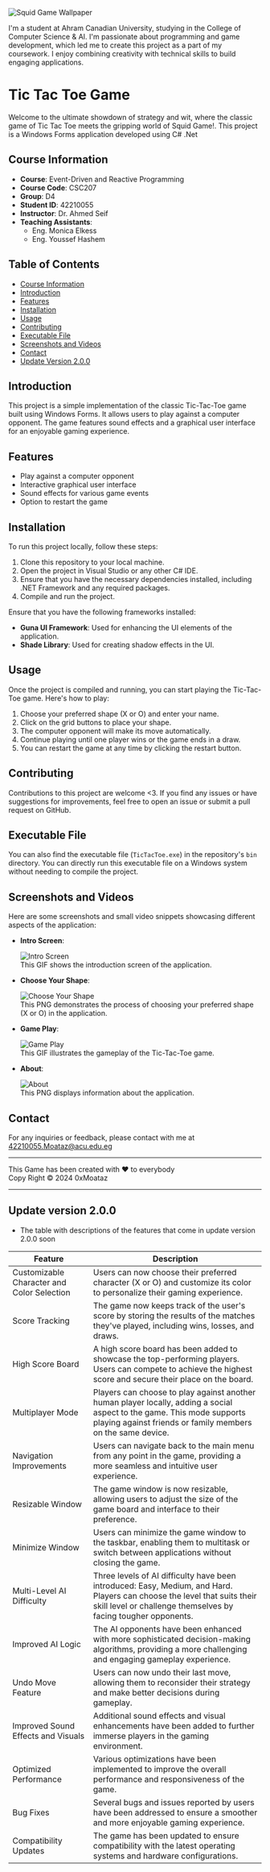 
![Squid Game Wallpaper](./Screenshot/SquidGame.jpg)

I'm a student at Ahram Canadian University, studying in the College of Computer Science & AI. I'm passionate about programming and game development, which led me to create this project as a part of my coursework. I enjoy combining creativity with technical skills to build engaging applications.

# Tic Tac Toe Game

Welcome to the ultimate showdown of strategy and wit, where the classic game of Tic Tac Toe meets the gripping world of Squid Game!. This project is a Windows Forms application developed using C# .Net

## Course Information

- **Course**: Event-Driven and Reactive Programming
- **Course Code**: CSC207
- **Group**: D4
- **Student ID**: 42210055
- **Instructor**: Dr. Ahmed Seif
- **Teaching Assistants**:
  - Eng. Monica Elkess
  - Eng. Youssef Hashem

## Table of Contents

- [Course Information](#course-information)
- [Introduction](#introduction)
- [Features](#features)
- [Installation](#installation)
- [Usage](#usage)
- [Contributing](#contributing)
- [Executable File](#executable-file)
- [Screenshots and Videos](#screenshots-and-videos)
- [Contact](#contact)
- [Update Version 2.0.0](#update-version-200)

## Introduction

This project is a simple implementation of the classic Tic-Tac-Toe game built using Windows Forms. It allows users to play against a computer opponent. The game features sound effects and a graphical user interface for an enjoyable gaming experience.

## Features

- Play against a computer opponent
- Interactive graphical user interface
- Sound effects for various game events
- Option to restart the game

## Installation

To run this project locally, follow these steps:

1. Clone this repository to your local machine.
2. Open the project in Visual Studio or any other C# IDE.
3. Ensure that you have the necessary dependencies installed, including .NET Framework and any required packages.
4. Compile and run the project.

Ensure that you have the following frameworks installed:

- **Guna UI Framework**: Used for enhancing the UI elements of the application.
- **Shade Library**: Used for creating shadow effects in the UI.

## Usage

Once the project is compiled and running, you can start playing the Tic-Tac-Toe game. Here's how to play:

1. Choose your preferred shape (X or O) and enter your name.
2. Click on the grid buttons to place your shape.
3. The computer opponent will make its move automatically.
4. Continue playing until one player wins or the game ends in a draw.
5. You can restart the game at any time by clicking the restart button.

## Contributing

Contributions to this project are welcome <3. If you find any issues or have suggestions for improvements, feel free to open an issue or submit a pull request on GitHub.

## Executable File

You can also find the executable file (`TicTacToe.exe`) in the repository's `bin` directory. You can directly run this executable file on a Windows system without needing to compile the project.

## Screenshots and Videos

Here are some screenshots and small video snippets showcasing different aspects of the application:

- **Intro Screen**:
  
  ![Intro Screen](/Screenshot/sg1600x900.gif)  
  This GIF shows the introduction screen of the application.

- **Choose Your Shape**:
  
  ![Choose Your Shape](./Screenshot/Screen04.gif)  
  This PNG demonstrates the process of choosing your preferred shape (X or O) in the application.

- **Game Play**:
  
  ![Game Play](./Screenshot/Screen01.gif)  
  This GIF illustrates the gameplay of the Tic-Tac-Toe game.
  
- **About**:

  ![About](./Screenshot/Screen05.gif)  
  This PNG displays information about the application.
  
## Contact

For any inquiries or feedback, please contact with me at 42210055.Moataz@acu.edu.eg

---

This Game has been created with ❤️ to everybody  
Copy Right © 2024 0xMoataz

---
## Update version 2.0.0
- The table with descriptions of the features that come in update version 2.0.0 soon

| Feature                                          | Description                                                                                             |
|--------------------------------------------------|---------------------------------------------------------------------------------------------------------|
| Customizable Character and Color Selection       | Users can now choose their preferred character (X or O) and customize its color to personalize their gaming experience. |
| Score Tracking                                   | The game now keeps track of the user's score by storing the results of the matches they've played, including wins, losses, and draws. |
| High Score Board                                 | A high score board has been added to showcase the top-performing players. Users can compete to achieve the highest score and secure their place on the board. |
| Multiplayer Mode                                 | Players can choose to play against another human player locally, adding a social aspect to the game. This mode supports playing against friends or family members on the same device. |
| Navigation Improvements                          | Users can navigate back to the main menu from any point in the game, providing a more seamless and intuitive user experience. |
| Resizable Window                                 | The game window is now resizable, allowing users to adjust the size of the game board and interface to their preference. |
| Minimize Window                                  | Users can minimize the game window to the taskbar, enabling them to multitask or switch between applications without closing the game. |
| Multi-Level AI Difficulty                        | Three levels of AI difficulty have been introduced: Easy, Medium, and Hard. Players can choose the level that suits their skill level or challenge themselves by facing tougher opponents. |
| Improved AI Logic                                | The AI opponents have been enhanced with more sophisticated decision-making algorithms, providing a more challenging and engaging gameplay experience. |
| Undo Move Feature                                | Users can now undo their last move, allowing them to reconsider their strategy and make better decisions during gameplay. |
| Improved Sound Effects and Visuals               | Additional sound effects and visual enhancements have been added to further immerse players in the gaming environment. |
| Optimized Performance                            | Various optimizations have been implemented to improve the overall performance and responsiveness of the game. |
| Bug Fixes                                        | Several bugs and issues reported by users have been addressed to ensure a smoother and more enjoyable gaming experience. |
| Compatibility Updates                            | The game has been updated to ensure compatibility with the latest operating systems and hardware configurations. |
